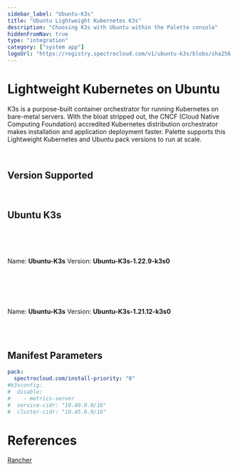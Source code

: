 ```yaml
---
sidebar_label: "Ubuntu-K3s"
title: "Ubuntu Lightweight Kubernetes K3s"
description: "Choosing K3s with Ubuntu within the Palette console"
hiddenFromNav: true
type: "integration"
category: ["system app"]
logoUrl: "https://registry.spectrocloud.com/v1/ubuntu-k3s/blobs/sha256:10c291a69f428cc6f42458e86cf07fd3a3202c3625cc48121509c56bdf080f38?type=image/png"
---
```


# Lightweight Kubernetes on Ubuntu

K3s is a purpose-built container orchestrator for running Kubernetes on bare-metal servers. With the bloat stripped out,
the CNCF (Cloud Native Computing Foundation) accredited Kubernetes distribution orchestrator makes installation and
application deployment faster. Palette supports this Lightweight Kubernetes and Ubuntu pack versions to run at scale.

<br />

## Version Supported

<br />

## Ubuntu K3s

<br />
<Tabs>
<TabItem label="Ubuntu-K3s-1.22.x" value="Ubuntu-K3s-1.22.x">

<br />
<br />

Name: **Ubuntu-K3s** Version: **Ubuntu-K3s-1.22.9-k3s0**

<br />
<br />

</TabItem>
<TabItem label="Ubuntu-K3s-1.21.x" value="Ubuntu-K3s-1.21.x">

<br />
<br />

Name: **Ubuntu-K3s** Version: **Ubuntu-K3s-1.21.12-k3s0**

<br />
<br />

</TabItem>
</Tabs>

## Manifest Parameters

```yaml
pack:
  spectrocloud.com/install-priority: "0"
#k3sconfig:
#  disable:
#    - metrics-server
#  service-cidr: "10.40.0.0/16"
#  cluster-cidr: "10.45.0.0/16"
```

# References

[Rancher](https://rancher.com/docs/k3s/latest/en/)
